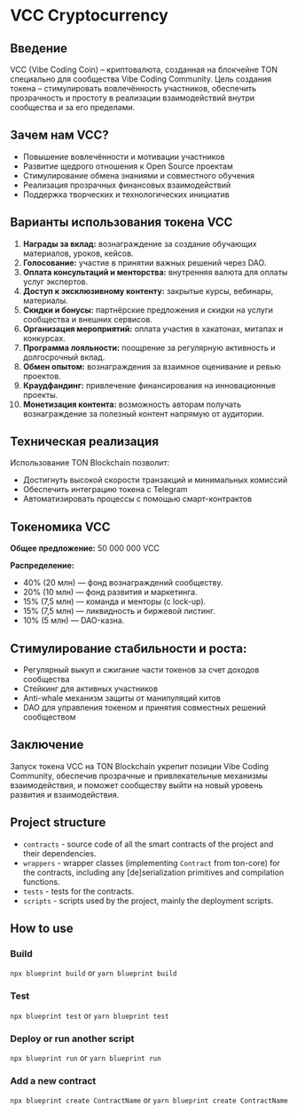 # VCC Сryptocurrency

## Введение
VCC (Vibe Coding Coin) – криптовалюта, созданная на блокчейне TON специально для сообщества Vibe Coding Community. Цель создания токена – стимулировать вовлечённость участников, обеспечить прозрачность и простоту в реализации взаимодействий внутри сообщества и за его пределами.

## Зачем нам VCC?

- Повышение вовлечённости и мотивации участников
- Развитие щедрого отношения к Open Source проектам
- Стимулирование обмена знаниями и совместного обучения
- Реализация прозрачных финансовых взаимодействий
- Поддержка творческих и технологических инициатив

## Варианты использования токена VCC

1. **Награды за вклад:** вознаграждение за создание обучающих материалов, уроков, кейсов.
2. **Голосование:** участие в принятии важных решений через DAO.
3. **Оплата консультаций и менторства:** внутренняя валюта для оплаты услуг экспертов.
4. **Доступ к эксклюзивному контенту:** закрытые курсы, вебинары, материалы.
5. **Скидки и бонусы:** партнёрские предложения и скидки на услуги сообщества и внешних сервисов.
6. **Организация мероприятий:** оплата участия в хакатонах, митапах и конкурсах.
7. **Программа лояльности:** поощрение за регулярную активность и долгосрочный вклад.
8. **Обмен опытом:** вознаграждения за взаимное оценивание и ревью проектов.
9. **Краудфандинг:** привлечение финансирования на инновационные проекты.
10. **Монетизация контента:** возможность авторам получать вознаграждение за полезный контент напрямую от аудитории.

## Техническая реализация

Использование TON Blockchain позволит:
- Достигнуть высокой скорости транзакций и минимальных комиссий
- Обеспечить интеграцию токена с Telegram
- Автоматизировать процессы с помощью смарт-контрактов

## Токеномика VCC

**Общее предложение:** 50 000 000 VCC

**Распределение:**
- 40% (20 млн) — фонд вознаграждений сообществу.
- 20% (10 млн) — фонд развития и маркетинга.
- 15% (7,5 млн) — команда и менторы (с lock-up).
- 15% (7,5 млн) — ликвидность и биржевой листинг.
- 10% (5 млн) — DAO-казна.

## Стимулирование стабильности и роста:
- Регулярный выкуп и сжигание части токенов за счет доходов сообщества
- Стейкинг для активных участников
- Anti-whale механизм защиты от манипуляций китов
- DAO для управления токеном и принятия совместных решений сообществом

## Заключение
Запуск токена VCC на TON Blockchain укрепит позиции Vibe Coding Community, обеспечив прозрачные и привлекательные механизмы взаимодействия, и поможет сообществу выйти на новый уровень развития и взаимодействия.


## Project structure

-   `contracts` - source code of all the smart contracts of the project and their dependencies.
-   `wrappers` - wrapper classes (implementing `Contract` from ton-core) for the contracts, including any [de]serialization primitives and compilation functions.
-   `tests` - tests for the contracts.
-   `scripts` - scripts used by the project, mainly the deployment scripts.

## How to use

### Build

`npx blueprint build` or `yarn blueprint build`

### Test

`npx blueprint test` or `yarn blueprint test`

### Deploy or run another script

`npx blueprint run` or `yarn blueprint run`

### Add a new contract

`npx blueprint create ContractName` or `yarn blueprint create ContractName`

